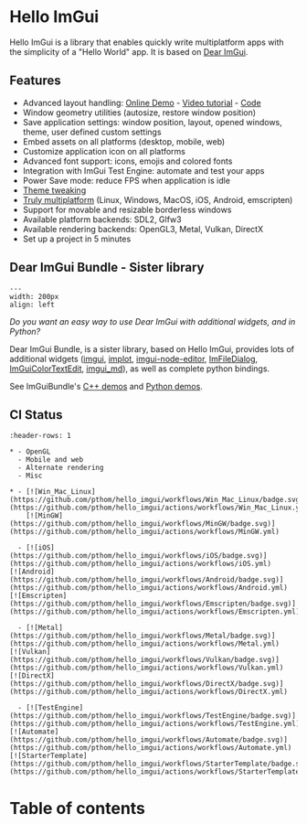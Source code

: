 # Hello ImGui

Hello ImGui is a library that enables quickly write multiplatform apps with the simplicity of a "Hello World" app. It is based on [Dear ImGui](https://github.com/ocornut/imgui).


## Features

* Advanced layout handling: [Online Demo](https://traineq.org/ImGuiBundle/emscripten/bin/demo_docking.html) - [Video tutorial](https://www.youtube.com/watch?v=XKxmz__F4ow) - [Code](../../src/hello_imgui_demos/hello_imgui_demodocking/hello_imgui_demodocking.main.cpp)
* Window geometry utilities (autosize, restore window position)
* Save application settings: window position, layout, opened windows, theme, user defined custom settings
* Embed assets on all platforms (desktop, mobile, web)
* Customize application icon on all platforms
* Advanced font support: icons, emojis and colored fonts
* Integration with ImGui Test Engine: automate and test your apps
* Power Save mode: reduce FPS when application is idle
* [Theme tweaking](https://www.youtube.com/watch?v=Hhartw0cUjg)
* [Truly multiplatform](https://traineq.org/HelloImGui_6_Platforms.mp4) (Linux, Windows, MacOS, iOS, Android, emscripten)
* Support for movable and resizable borderless windows
* Available platform backends: SDL2, Glfw3
* Available rendering backends: OpenGL3, Metal, Vulkan, DirectX
* Set up a project in 5 minutes

## Dear ImGui Bundle - Sister library

```{image} https://raw.githubusercontent.com/pthom/imgui_bundle/main/bindings/imgui_bundle/demos_assets/images/logo_imgui_bundle_512.png
---
width: 200px
align: left
```

_Do you want an easy way to use Dear ImGui with additional widgets, and in Python?_

Dear ImGui Bundle, is a sister library, based on Hello ImGui, provides lots of additional widgets ([imgui](https://github.com/ocornut/imgui.git), [implot](https://github.com/epezent/implot), [imgui-node-editor](https://github.com/thedmd/imgui-node-editor), [ImFileDialog](https://github.com/pthom/ImFileDialog.git), [ImGuiColorTextEdit](https://github.com/BalazsJako/ImGuiColorTextEdit), [imgui_md](https://github.com/mekhontsev/imgui_md.git)), as well as complete python bindings.


See ImGuiBundle's  [C++ demos](https://github.com/pthom/imgui_bundle/tree/main/demos_cpp) and [Python demos](https://github.com/pthom/imgui_bundle/tree/main/bindings/imgui_bundle/demos).



## CI Status

```{list-table}
:header-rows: 1

* - OpenGL
  - Mobile and web
  - Alternate rendering
  - Misc

* - [![Win_Mac_Linux](https://github.com/pthom/hello_imgui/workflows/Win_Mac_Linux/badge.svg)](https://github.com/pthom/hello_imgui/actions/workflows/Win_Mac_Linux.yml)
    [![MinGW](https://github.com/pthom/hello_imgui/workflows/MinGW/badge.svg)](https://github.com/pthom/hello_imgui/actions/workflows/MinGW.yml)

  - [![iOS](https://github.com/pthom/hello_imgui/workflows/iOS/badge.svg)](https://github.com/pthom/hello_imgui/actions/workflows/iOS.yml)
[![Android](https://github.com/pthom/hello_imgui/workflows/Android/badge.svg)](https://github.com/pthom/hello_imgui/actions/workflows/Android.yml)
[![Emscripten](https://github.com/pthom/hello_imgui/workflows/Emscripten/badge.svg)](https://github.com/pthom/hello_imgui/actions/workflows/Emscripten.yml)

  - [![Metal](https://github.com/pthom/hello_imgui/workflows/Metal/badge.svg)](https://github.com/pthom/hello_imgui/actions/workflows/Metal.yml)
[![Vulkan](https://github.com/pthom/hello_imgui/workflows/Vulkan/badge.svg)](https://github.com/pthom/hello_imgui/actions/workflows/Vulkan.yml)
[![DirectX](https://github.com/pthom/hello_imgui/workflows/DirectX/badge.svg)](https://github.com/pthom/hello_imgui/actions/workflows/DirectX.yml)

  - [![TestEngine](https://github.com/pthom/hello_imgui/workflows/TestEngine/badge.svg)](https://github.com/pthom/hello_imgui/actions/workflows/TestEngine.yml)
[![Automate](https://github.com/pthom/hello_imgui/workflows/Automate/badge.svg)](https://github.com/pthom/hello_imgui/actions/workflows/Automate.yml)
[![StarterTemplate](https://github.com/pthom/hello_imgui/workflows/StarterTemplate/badge.svg)](https://github.com/pthom/hello_imgui/actions/workflows/StarterTemplate.yml)

```

# Table of contents

```{tableofcontents}
```
